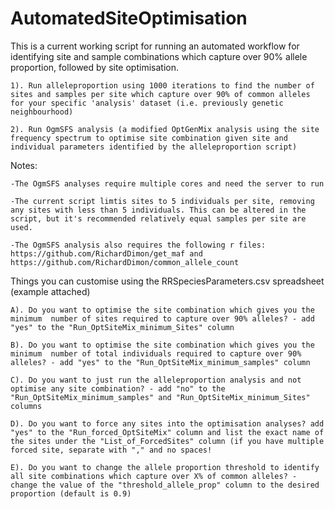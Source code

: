 # AutomatedSiteOptimisation

This is a current working script for running an automated workflow for identifying site and sample combinations which capture over 90% allele proportion, followed by site optimisation.

    1). Run alleleproportion using 1000 iterations to find the number of sites and samples per site which capture over 90% of common alleles for your specific 'analysis' dataset (i.e. previously genetic neighbourhood)

    2). Run OgmSFS analysis (a modified OptGenMix analysis using the site frequency spectrum to optimise site combination given site and individual parameters identified by the alleleproportion script)




Notes: 

    -The OgmSFS analyses require multiple cores and need the server to run
   
    -The current script limtis sites to 5 individuals per site, removing any sites with less than 5 individuals. This can be altered in the script, but it's recommended relatively equal samples per site are used.
   
    -The OgmSFS analysis also requires the following r files: https://github.com/RichardDimon/get_maf and https://github.com/RichardDimon/common_allele_count




Things you can customise using the RRSpeciesParameters.csv spreadsheet (example attached)

    A). Do you want to optimise the site combination which gives you the minimum  number of sites required to capture over 90% alleles? - add "yes" to the "Run_OptSiteMix_minimum_Sites" column

    B). Do you want to optimise the site combination which gives you the minimum  number of total individuals required to capture over 90% alleles? - add "yes" to the "Run_OptSiteMix_minimum_samples" column

    C). Do you want to just run the alleleproportion analysis and not optimise any site combination? - add "no" to the "Run_OptSiteMix_minimum_samples" and "Run_OptSiteMix_minimum_Sites" columns

    D). Do you want to force any sites into the optimisation analyses? add "yes" to the "Run_forced_OptSiteMix" column and list the exact name of the sites under the "List_of_ForcedSites" column (if you have multiple forced site, separate with "," and no spaces!

    E). Do you want to change the allele proportion threshold to identify all site combinations which capture over X% of common alleles? - change the value of the "threshold_allele_prop" column to the desired proportion (default is 0.9)




